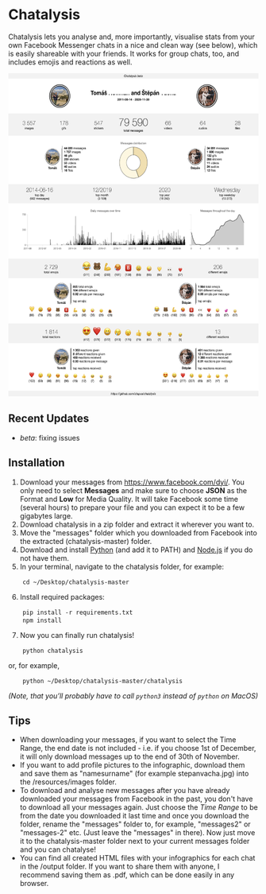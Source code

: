 # Chatalysis

Chatalysis lets you analyse and, more importantly, visualise stats from your own Facebook Messenger chats in a nice and clean way (see below), which is easily shareable with your friends. It works for group chats, too, and includes emojis and reactions as well.

<p align="center">
<img height="650" src="output/preview.jpg">
</p>

## Recent Updates

- *beta*: fixing issues

## Installation

1. Download your messages from <https://www.facebook.com/dyi/>. You only need to select **Messages** and make sure to choose **JSON** as the Format and **Low** for Media Quality. It will take Facebook some time (several hours) to prepare your file and you can expect it to be a few gigabytes large.
2. Download chatalysis in a zip folder and extract it wherever you want to. 
3. Move the "messages" folder which you downloaded from Facebook into the extracted (chatalysis-master) folder.
4. Download and install [Python](https://www.python.org/downloads/) (and add it to PATH) and [Node.js](https://nodejs.org/en/download/) if you do not have them.
5. In your terminal, navigate to the chatalysis folder, for example:
```
    cd ~/Desktop/chatalysis-master
```
6. Install required packages:
```
    pip install -r requirements.txt
    npm install
```
7. Now you can finally run chatalysis!
```
    python chatalysis
```
or, for example,
```
    python ~/Desktop/chatalysis-master/chatalysis
```
*(Note, that you’ll probably have to call `python3` instead of `python` on MacOS)*

## Tips

- When downloading your messages, if you want to select the Time Range, the end date is not included - i.e. if you choose 1st of December, it will only download messages up to the end of 30th of November.
- If you want to add profile pictures to the infographic, download them and save them as "namesurname" (for example stepanvacha.jpg) into the /resources/images folder.
- To download and analyse new messages after you have already downloaded your messages from Facebook in the past, you don't have to download all your messages again. Just choose the *Time Range* to be from the date you downloaded it last time and once you download the folder, rename the "messages" folder to, for example, "messages2" or "messages-2" etc. (Just leave the "messages" in there). Now just move it to the chatalysis-master folder next to your current messages folder and you can chatalyse!
- You can find all created HTML files with your infographics for each chat in the /output folder. If you want to share them with anyone, I recommend saving them as .pdf, which can be done easily in any browser.

